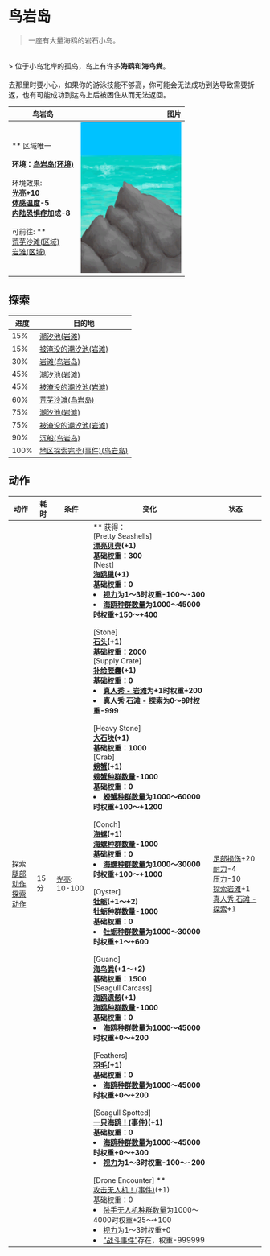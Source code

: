 # 鸟岩岛  
> 一座有大量海鸥的岩石小岛。  
<br>  
> 位于小岛北岸的孤岛，岛上有许多<b>海鸥和海鸟粪</b>。<br><br>去那里时要小心，如果你的游泳技能不够高，你可能会无法成功到达导致需要折返，也有可能成功到达岛上后被困住从而无法返回。  
  
  鸟岩岛  |   图片   
 ----  |  ----:   
 ** 区域唯一 **<br><br>**环境：**[鸟岩岛(环境)](Env_BirdRock.md)<br><br>** 环境效果: **<br>[光亮](Light.md)+10<br>[体感温度](TemperaturePerceived.md)-5<br>[内陆恐惧症](LandSickness.md)加成-8<br><br>** 可前往: **<br>[荒芜沙滩(区域)](DesolateBeach.md)<br>[岩滩(区域)](Rocks.md)  |  <img decoding="async" src="Sprite/PointyRock.png" href="a.md" style="max-width:300px;max-height:300px;">   
  
## 探索  
进度  |  目的地  
----  |  ----  
15%  |  [潮汐池(岩滩)](TidePool.md)  
15%  |  [被淹没的潮汐池(岩滩)](TidePoolFlooded.md)  
30%  |  [岩滩(鸟岩岛)](Path_BirdRockToRocks.md)  
45%  |  [潮汐池(岩滩)](TidePool.md)  
45%  |  [被淹没的潮汐池(岩滩)](TidePoolFlooded.md)  
60%  |  [荒芜沙滩(鸟岩岛)](Path_BirdRockToDesolateBeach.md)  
75%  |  [潮汐池(岩滩)](TidePool.md)  
75%  |  [被淹没的潮汐池(岩滩)](TidePoolFlooded.md)  
90%  |  [沉船(鸟岩岛)](Shipwreck.md)  
100%  |  [地区探索完毕(事件)(鸟岩岛)](Event_BirdRockExplored.md)  
## 动作  
动作  |  耗时  |  条件  |  变化  |  状态  
----  |  ----  |  ----  |  ----  |  ----  
探索<br>[腿部动作](LegAction.md)<br>[探索动作](SlipperyAction.md)  |  15分  |  [光亮](Light.md): 10-100  |  ** 获得： **<br>** [Pretty Seashells] **<br>  [漂亮贝壳](SeashellsPretty.md)(+1)<br>基础权重：300<br>** [Nest] **<br>  [海鸥巢](SeagullNest.md)(+1)<br>基础权重：0<li>[视力](Myopia.md)为1～3时权重-100～-300</li><li>[海鸥种群数量](Pop_Seagull.md)为1000～45000时权重+150～+400</li><br>** [Stone] **<br>  [石头](Stone.md)(+1)<br>基础权重：2000<br>** [Supply Crate] **<br>  [补给胶囊](TV_SupplyCapsule.md)(+1)<br>基础权重：0<li>[真人秀 - 岩滩](TV_Rocks.md)为+1时权重+200</li><li>[真人秀 石滩 - 探索](TV_RocksExplore.md)为0～9时权重-999</li><br>** [Heavy Stone] **<br>  [大石块](StoneHeavy.md)(+1)<br>基础权重：1000<br>** [Crab] **<br>  [螃蟹](Crab.md)(+1)<br>[螃蟹种群数量](Pop_Crab.md)-1000<br>基础权重：0<li>[螃蟹种群数量](Pop_Crab.md)为1000～60000时权重+100～+1200</li><br>** [Conch] **<br>  [海螺](Conch.md)(+1)<br>[海螺种群数量](Pop_Conch.md)-1000<br>基础权重：0<li>[海螺种群数量](Pop_Conch.md)为1000～30000时权重+100～+1000</li><br>** [Oyster] **<br>  [牡蛎](Oyster.md)(+1～+2)<br>[牡蛎种群数量](Pop_Oyster.md)-1000<br>基础权重：0<li>[牡蛎种群数量](Pop_Oyster.md)为1000～30000时权重+1～+600</li><br>** [Guano] **<br>  [海鸟粪](Guano.md)(+1～+2)<br>基础权重：1500<br>** [Seagull Carcass] **<br>  [海鸥遗骸](SeagullCarcass.md)(+1)<br>[海鸥种群数量](Pop_Seagull.md)-1000<br>基础权重：0<li>[海鸥种群数量](Pop_Seagull.md)为1000～45000时权重+0～+200</li><br>** [Feathers] **<br>  [羽毛](Feathers.md)(+1)<br>基础权重：0<li>[海鸥种群数量](Pop_Seagull.md)为1000～45000时权重+0～+200</li><br>** [Seagull Spotted] **<br>  [一只海鸥！(事件)](Event_SeagullFight.md)(+1)<br>基础权重：0<li>[海鸥种群数量](Pop_Seagull.md)为1000～45000时权重+0～+300</li><li>[视力](Myopia.md)为1～3时权重-100～-200</li><br>** [Drone Encounter] **<br>  [攻击无人机！(事件)](Event_DroneFight.md)(+1)<br>基础权重：0<li>[杀手无人机种群数量](Pop_Drone.md)为1000～4000时权重+25～+100</li><li>[视力](Myopia.md)为1～3时权重+0</li><li>[“战斗事件”](tag_FightEvent.md)存在，权重-999999</li>  |  [足部损伤](FootDamage.md)+20<br>[耐力](Stamina.md)-4<br>[压力](Stress.md)-10<br>[探索岩滩](Exploration_Rocks.md)+1<br>[真人秀 石滩 - 探索](TV_RocksExplore.md)+1  


<script>document.title="鸟岩岛 - 卡牌生存百科 Card Survival Wiki";</script>